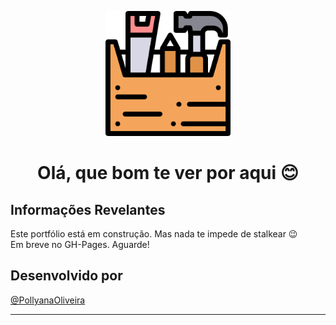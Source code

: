 <p align="center"><img width='200px' src='https://github.com/PollyanaOliveira/Portfolio/blob/main/src/images/readme-images/build-image.png' />

<h1 align="center">Olá, que bom te ver por aqui 😊 </h1>  </p>

## Informações Revelantes

Este portfólio está em construção. Mas nada te impede de stalkear 😉
<br>
Em breve no GH-Pages. Aguarde!
</br>


## Desenvolvido por

[@PollyanaOliveira](https://github.com/PollyanaOliveira)

---
